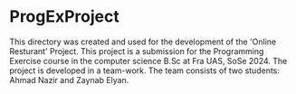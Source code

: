 # ProgExProject
This directory was created and used for the development of the 'Online Resturant' Project. This project is a submission for the Programming Exercise course in the computer science B.Sc at Fra UAS, SoSe 2024. The project is developed in a team-work. The team consists of two students:  Ahmad Nazir and Zaynab Elyan.
